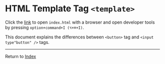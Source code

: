# HTML Template Tag `<template>`

Click the [link](index.html) to open `index.html` with a browser and open developer tools by pressing `option+command+I (⌥+⌘+I)`.

This document explains the differences between `<button>` tag and `<input type"button" />` tags.

---
Return to [Index](../../README.md)